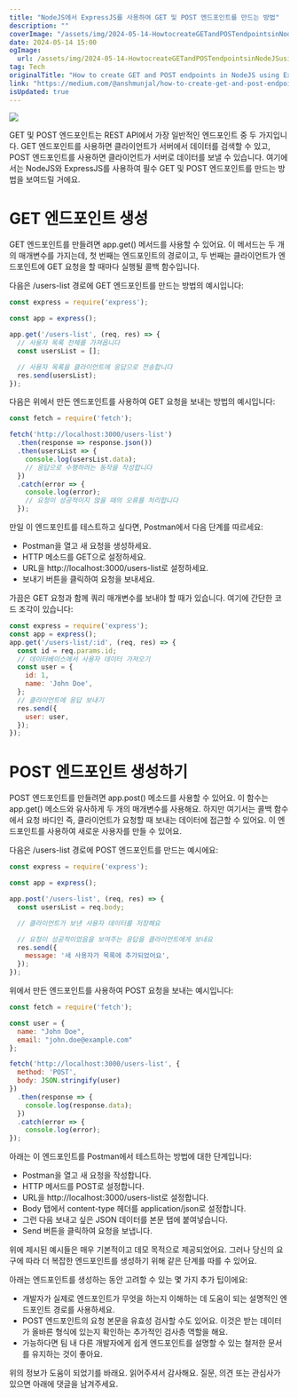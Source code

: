 ```yaml
---
title: "NodeJS에서 ExpressJS를 사용하여 GET 및 POST 엔드포인트를 만드는 방법"
description: ""
coverImage: "/assets/img/2024-05-14-HowtocreateGETandPOSTendpointsinNodeJSusingExpressJS_0.png"
date: 2024-05-14 15:00
ogImage: 
  url: /assets/img/2024-05-14-HowtocreateGETandPOSTendpointsinNodeJSusingExpressJS_0.png
tag: Tech
originalTitle: "How to create GET and POST endpoints in NodeJS using ExpressJS?"
link: "https://medium.com/@anshmunjal/how-to-create-get-and-post-endpoints-in-nodejs-using-expressjs-77fd3953ec38"
isUpdated: true
---
```





<img src="/assets/img/2024-05-14-HowtocreateGETandPOSTendpointsinNodeJSusingExpressJS_0.png" />

GET 및 POST 엔드포인트는 REST API에서 가장 일반적인 엔드포인트 중 두 가지입니다. GET 엔드포인트를 사용하면 클라이언트가 서버에서 데이터를 검색할 수 있고, POST 엔드포인트를 사용하면 클라이언트가 서버로 데이터를 보낼 수 있습니다. 여기에서는 NodeJS와 ExpressJS를 사용하여 필수 GET 및 POST 엔드포인트를 만드는 방법을 보여드릴 거에요.

# GET 엔드포인트 생성

GET 엔드포인트를 만들려면 app.get() 메서드를 사용할 수 있어요. 이 메서드는 두 개의 매개변수를 가지는데, 첫 번째는 엔드포인트의 경로이고, 두 번째는 클라이언트가 엔드포인트에 GET 요청을 할 때마다 실행될 콜백 함수입니다.



다음은 /users-list 경로에 GET 엔드포인트를 만드는 방법의 예시입니다:

```js
const express = require('express');

const app = express();

app.get('/users-list', (req, res) => {
  // 사용자 목록 전체를 가져옵니다
  const usersList = [];

  // 사용자 목록을 클라이언트에 응답으로 전송합니다
  res.send(usersList);
});
```

다음은 위에서 만든 엔드포인트를 사용하여 GET 요청을 보내는 방법의 예시입니다:

```js
const fetch = require('fetch');

fetch('http://localhost:3000/users-list')
  .then(response => response.json())
  .then(usersList => {
    console.log(usersList.data);
    // 응답으로 수행하려는 동작을 작성합니다
  })
  .catch(error => {
    console.log(error);
    // 요청이 성공적이지 않을 때의 오류를 처리합니다
  });
```



만일 이 엔드포인트를 테스트하고 싶다면, Postman에서 다음 단계를 따르세요:

- Postman을 열고 새 요청을 생성하세요.
- HTTP 메소드를 GET으로 설정하세요.
- URL을 http://localhost:3000/users-list로 설정하세요.
- 보내기 버튼을 클릭하여 요청을 보내세요.

가끔은 GET 요청과 함께 쿼리 매개변수를 보내야 할 때가 있습니다. 여기에 간단한 코드 조각이 있습니다:

```js
const express = require('express');
const app = express();
app.get('/users-list/:id', (req, res) => {
  const id = req.params.id;
  // 데이터베이스에서 사용자 데이터 가져오기
  const user = {
    id: 1,
    name: 'John Doe',
  };
  // 클라이언트에 응답 보내기
  res.send({
    user: user,
  });
});
```



# POST 엔드포인트 생성하기

POST 엔드포인트를 만들려면 app.post() 메소드를 사용할 수 있어요. 이 함수는 app.get() 메소드와 유사하게 두 개의 매개변수를 사용해요. 하지만 여기서는 콜백 함수에서 요청 바디인 즉, 클라이언트가 요청할 때 보내는 데이터에 접근할 수 있어요. 이 엔드포인트를 사용하여 새로운 사용자를 만들 수 있어요.

다음은 /users-list 경로에 POST 엔드포인트를 만드는 예시에요:

```js
const express = require('express');

const app = express();

app.post('/users-list', (req, res) => {
  const usersList = req.body;

  // 클라이언트가 보낸 사용자 데이터를 저장해요

  // 요청이 성공적이었음을 보여주는 응답을 클라이언트에게 보내요
  res.send({
    message: '새 사용자가 목록에 추가되었어요',
  });
});
```



위에서 만든 엔드포인트를 사용하여 POST 요청을 보내는 예시입니다:

```js
const fetch = require('fetch');

const user = {
  name: "John Doe",
  email: "john.doe@example.com"
};

fetch('http://localhost:3000/users-list', {
  method: 'POST',
  body: JSON.stringify(user)
})
  .then(response => {
    console.log(response.data);
  })
  .catch(error => {
    console.log(error);
});
```

아래는 이 엔드포인트를 Postman에서 테스트하는 방법에 대한 단계입니다:

- Postman을 열고 새 요청을 작성합니다.
- HTTP 메서드를 POST로 설정합니다.
- URL을 http://localhost:3000/users-list로 설정합니다.
- Body 탭에서 content-type 헤더를 application/json로 설정합니다.
- 그런 다음 보내고 싶은 JSON 데이터를 본문 탭에 붙여넣습니다.
- Send 버튼을 클릭하여 요청을 보냅니다.



위에 제시된 예시들은 매우 기본적이고 데모 목적으로 제공되었어요. 그러나 당신의 요구에 따라 더 복잡한 엔드포인트를 생성하기 위해 같은 단계를 따를 수 있어요.

아래는 엔드포인트를 생성하는 동안 고려할 수 있는 몇 가지 추가 팁이에요:

- 개발자가 실제로 엔드포인트가 무엇을 하는지 이해하는 데 도움이 되는 설명적인 엔드포인트 경로를 사용하세요.
- POST 엔드포인트의 요청 본문을 유효성 검사할 수도 있어요. 이것은 받는 데이터가 올바른 형식에 있는지 확인하는 추가적인 검사층 역할을 해요.
- 가능하다면 팀 내 다른 개발자에게 쉽게 엔드포인트를 설명할 수 있는 철저한 문서를 유지하는 것이 좋아요.

위의 정보가 도움이 되었기를 바래요. 읽어주셔서 감사해요. 질문, 의견 또는 관심사가 있으면 아래에 댓글을 남겨주세요.